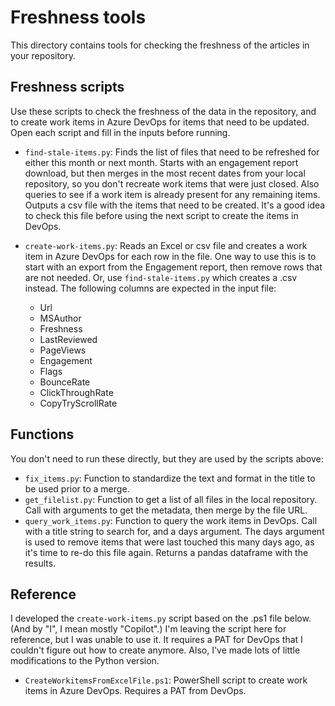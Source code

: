 # Freshness tools

This directory contains tools for checking the freshness of the articles in your repository.


## Freshness scripts

Use these scripts to check the freshness of the data in the repository, and to create work items in Azure DevOps for items that need to be updated.
Open each script and fill in the inputs before running.

* `find-stale-items.py`: Finds the list of files that need to be refreshed for either this month or next month. Starts with an engagement report download, but then merges in the most recent dates from your local repository, so you don't recreate work items that were just closed.  Also queries to see if a work item is already present for any remaining items.  Outputs a csv file with the items that need to be created.  It's a good idea to check this file before using the next script to create the items in DevOps.

* `create-work-items.py`: Reads an Excel or csv file and creates a work item in Azure DevOps for each row in the file. One way to use this is to start with an export from the Engagement report, then remove rows that are not needed.  Or, use `find-stale-items.py` which creates a .csv instead.  The following columns are expected in the input file:
    * Url
    * MSAuthor
    * Freshness
    * LastReviewed
    * PageViews
    * Engagement
    * Flags
    * BounceRate
    * ClickThroughRate
    * CopyTryScrollRate

## Functions

You don't need to run these directly, but they are used by the scripts above:

* `fix_items.py`: Function to standardize the text and format in the title to be used prior to a merge.
* `get_filelist.py`: Function to get a list of all files in the local repository. Call with arguments to get the metadata, then merge by the file URL.
* `query_work_items.py`: Function to query the work items in DevOps.  Call with a title string to search for, and a days argument. The days argument is used to remove items that were last touched this many days ago, as it's time to re-do this file again. Returns a pandas dataframe with the results.

## Reference

I developed the `create-work-items.py` script based on the .ps1 file below.  (And by "I", I mean mostly "Copilot".) I'm leaving the script here for reference, but I was unable to use it.  It requires a PAT for DevOps that I couldn't figure out how to create anymore.  Also, I've made lots of little modifications to the Python version.

* `CreateWorkitemsFromExcelFile.ps1`: PowerShell script to create work items in Azure DevOps. Requires a PAT from DevOps.